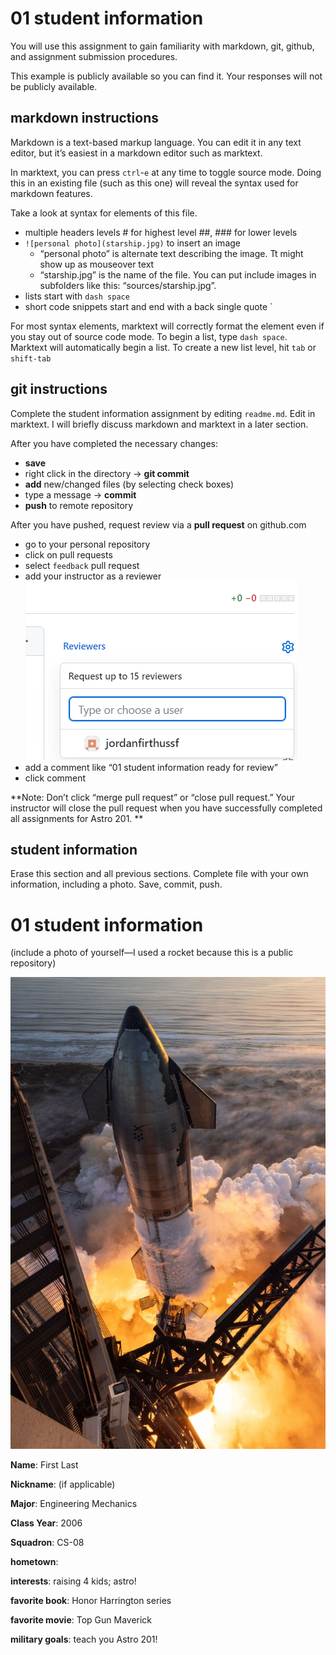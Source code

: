 # 01 student information

You will use this assignment to gain familiarity with markdown, git, github, and assignment submission procedures. 

This example is publicly available so you can find it. Your responses will not be publicly available. 


## markdown instructions

Markdown is a text-based markup language. You can edit it in any text editor, but it’s easiest in a markdown editor such as marktext. 

In marktext, you can press `ctrl`-`e` at any time to toggle  source mode. Doing this in an existing file (such as this one) will reveal the syntax used for markdown features. 

Take a look at syntax for elements of this file. 

- multiple headers levels # for highest level ##, ### for lower levels
- `![personal photo](starship.jpg)` to insert an image
  - “personal photo” is alternate text describing the image. Tt might show up as mouseover text
  - “starship.jpg” is the name of the file. You can put include images in subfolders like this: “sources/starship.jpg”. 
- lists start with `dash space`
- short code snippets start and end with a back single quote `

For most syntax elements, marktext will correctly format the element even if you stay out of source code mode. To begin a list, type `dash space`. Marktext will automatically begin a list. To create a new list level, hit `tab` or `shift-tab`

## git instructions

Complete the student information assignment by editing `readme.md`. Edit in marktext. I will briefly discuss markdown and marktext in a later section. 

After you have completed the necessary changes:

- **save**
- right click in the directory -> **git commit**
- **add** new/changed files (by selecting check boxes)
- type a message -> **commit**
- **push** to remote repository

After you have pushed, request review via a **pull request** on github.com

- go to your personal repository
- click on pull requests
- select `feedback` pull request
- add your instructor as a reviewer
  ![](../sources/reviewer.png)
- add a comment like “01 student information ready for review”
- click comment 

**Note: Don’t click “merge pull request” or “close pull request.” Your instructor will close the pull request when you have successfully completed all assignments for Astro 201. **



## student information

Erase this section and all previous sections. Complete file with your own information, including a photo. Save, commit, push. 



# 01 student information

(include a photo of yourself—I used a rocket because this is a public repository)

![F_VbEJcbQAAv3Ak-980x1469](starship.jpg)

**Name**: First Last

**Nickname**: (if applicable)

**Major**: Engineering Mechanics

**Class Year**: 2006

**Squadron**: CS-08

**hometown**: 

**interests**: raising 4 kids; astro!

**favorite book**: Honor Harrington series

**favorite movie**: Top Gun Maverick

**military goals**: teach you Astro 201!
